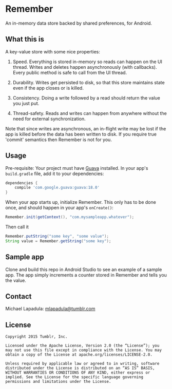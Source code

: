 # Remember

An in-memory data store backed by shared preferences, for Android.


## What this is

A key-value store with some nice properties:

1. Speed. Everything is stored in-memory so reads can happen on the UI thread. Writes and deletes happen asynchronously (with callbacks). Every public method is safe to call from the UI thread.

2. Durability. Writes get persisted to disk, so that this store maintains state even if the app closes or is killed.

3. Consistency. Doing a write followed by a read should return the value you just put.

4. Thread-safety. Reads and writes can happen from anywhere without the need for external synchronization.

Note that since writes are asynchronous, an in-flight write may be lost if the app is killed before the data has been written to disk. If you require true 'commit' semantics then Remember is not for you.


## Usage

Pre-requisite: Your project must have [Guava](https://github.com/google/guava) installed. In your app's `build.gradle` file, add it to your dependencies:

```groovy
dependencies {
    compile 'com.google.guava:guava:18.0'
}
```

When your app starts up, initialize Remember. This only has to be done once, and should happen in your app's `onCreate()`:

```java
Remember.init(getContext(), "com.mysampleapp.whatever");
```

Then call it 

```java
Remember.putString("some key", "some value");
String value = Remember.getString("some key");
```

## Sample app
Clone and build this repo in Android Studio to see an example of a sample app. The app simply increments a counter stored in Remember and tells you the value.

## Contact

Michael Lapadula: mlapadula@tumblr.com

## License

```
Copyright 2015 Tumblr, Inc.

Licensed under the Apache License, Version 2.0 (the “License”); you may not use this file except in compliance with the License. You may obtain a copy of the License at apache.org/licenses/LICENSE-2.0.

Unless required by applicable law or agreed to in writing, software distributed under the License is distributed on an “AS IS” BASIS, WITHOUT WARRANTIES OR CONDITIONS OF ANY KIND, either express or implied. See the License for the specific language governing permissions and limitations under the License.
```
